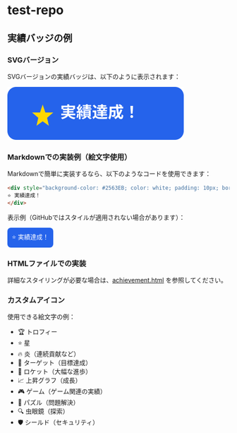 # test-repo

## 実績バッジの例

### SVGバージョン

SVGバージョンの実績バッジは、以下のように表示されます：

![実績達成バッジ](achievement.svg)

### Markdownでの実装例（絵文字使用）

Markdownで簡単に実装するなら、以下のようなコードを使用できます：

```markdown
<div style="background-color: #2563EB; color: white; padding: 10px; border-radius: 8px; display: inline-block;">
⭐ 実績達成！
</div>
```

表示例（GitHubではスタイルが適用されない場合があります）：

<div style="background-color: #2563EB; color: white; padding: 10px; border-radius: 8px; display: inline-block;">
⭐ 実績達成！
</div>

### HTMLファイルでの実装

詳細なスタイリングが必要な場合は、[achievement.html](achievement.html) を参照してください。

### カスタムアイコン

使用できる絵文字の例：
- 🏆 トロフィー
- ⭐ 星
- 🔥 炎（連続貢献など）
- 🎯 ターゲット（目標達成）
- 🚀 ロケット（大幅な進歩）
- 📈 上昇グラフ（成長）
- 🎮 ゲーム（ゲーム関連の実績）
- 🧩 パズル（問題解決）
- 🔍 虫眼鏡（探索）
- 🛡️ シールド（セキュリティ）
